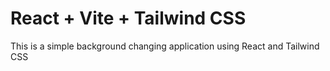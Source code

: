 # React + Vite + Tailwind CSS
This is a simple background changing application using React and Tailwind CSS

